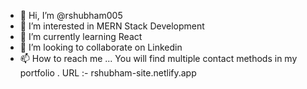 - 👋 Hi, I’m @rshubham005
- 👀 I’m interested in MERN Stack Development
- 🌱 I’m currently learning React
- 💞️ I’m looking to collaborate on Linkedin
- 📫 How to reach me ... You will find multiple contact methods in my portfolio . URL :- rshubham-site.netlify.app

<!---
rshubham005/rshubham005 is a ✨ special ✨ repository because its `README.md` (this file) appears on your GitHub profile.
You can click the Preview link to take a look at your changes.
--->

